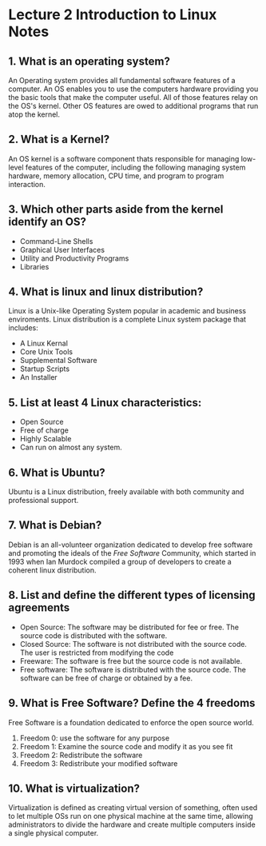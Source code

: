 # Lecture 2 Introduction to Linux Notes

## 1. What is an operating system?
An Operating system provides all fundamental software features of a computer. An OS enables you to use the computers hardware providing you the basic tools that make the computer useful. All of those features relay on the OS's kernel. Other OS features are owed to additional programs that run atop the kernel.

## 2. What is a Kernel?
An OS kernel is a software component thats responsible for managing low-level features of the computer, including the following managing system hardware, memory allocation, CPU time, and program to program interaction.

## 3. Which other parts aside from the kernel identify an OS?
* Command-Line Shells
* Graphical User Interfaces
* Utility and Productivity Programs
* Libraries

## 4. What is linux and linux distribution?
Linux is a Unix-like Operating System popular in academic and business enviroments.
Linux distribution is a complete Linux system package that includes: 
* A Linux Kernal
* Core Unix Tools
* Supplemental Software
* Startup Scripts
* An Installer

## 5. List at least 4 Linux characteristics:
* Open Source
* Free of charge
* Highly Scalable 
* Can run on almost any system.
## 6. What is Ubuntu?
Ubuntu is a Linux distribution, freely available with both community and professional support.

## 7. What is Debian?
Debian is an all-volunteer organization dedicated to develop free software and promoting the ideals of the *Free Software* Community, which started in 1993 when Ian Murdock compiled a group of developers to create a coherent linux distribution.

## 8. List and define the different types of licensing agreements 
* Open Source: The software may be distributed for fee or free. The source code is distributed with the software.
* Closed Source: The software is not distributed with the source code. The user is restricted from modifying the code
* Freeware: The software is free but the source code is not available.
* Free software: The software is distributed with the source code. The software can be free of charge or obtained by a fee.

## 9. What is Free Software? Define the 4 freedoms
Free Software is a foundation dedicated to enforce the open source world.
1. Freedom 0: use the software for any purpose
2. Freedom 1: Examine the source code and modify it as you see fit
3. Freedom 2: Redistribute the software
4. Freedom 3: Redistribute your modified software

## 10. What is virtualization?
Virtualization is defined as creating virtual version of something, often used to let multiple OSs run on one physical machine at the same time, allowing administrators to divide the hardware and create multiple computers inside a single physical computer.